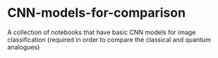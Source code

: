 # CNN-models-for-comparison
A collection of notebooks that have basic CNN models for image classification (required in order to compare the classical and quantum analogues)
